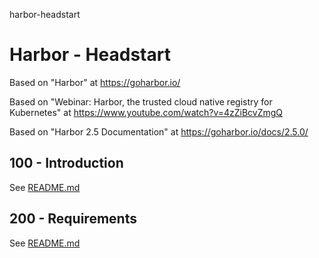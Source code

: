 harbor-headstart
# Harbor - Headstart

Based on "Harbor" at https://goharbor.io/

Based on "Webinar: Harbor, the trusted cloud native registry for Kubernetes" at https://www.youtube.com/watch?v=4zZiBcvZmgQ

Based on "Harbor 2.5 Documentation" at https://goharbor.io/docs/2.5.0/

## 100 - Introduction

See [README.md](./100/README.md)

## 200 - Requirements

See [README.md](./200/README.md)

